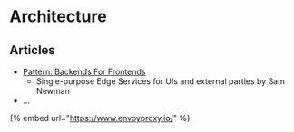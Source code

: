 # Architecture

## Articles

* [Pattern: Backends For Frontends](https://samnewman.io/patterns/architectural/bff/)
  * Single-purpose Edge Services for UIs and external parties by Sam Newman
* ...

{% embed url="https://www.envoyproxy.io/" %}



